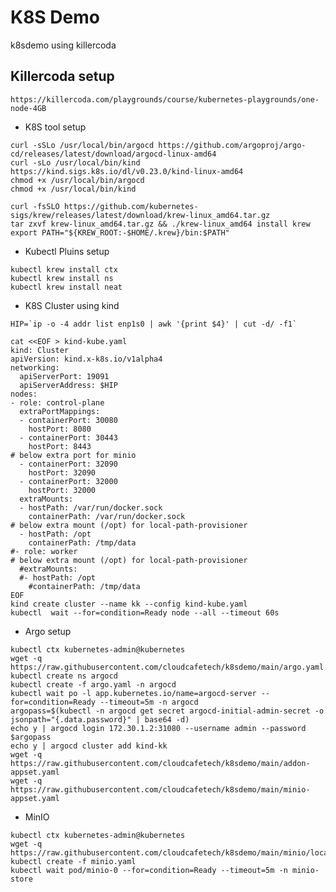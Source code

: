 # K8S Demo
k8sdemo using killercoda

## Killercoda setup

```https://killercoda.com/playgrounds/course/kubernetes-playgrounds/one-node-4GB```

- K8S tool setup

```
curl -sSLo /usr/local/bin/argocd https://github.com/argoproj/argo-cd/releases/latest/download/argocd-linux-amd64
curl -sLo /usr/local/bin/kind https://kind.sigs.k8s.io/dl/v0.23.0/kind-linux-amd64
chmod +x /usr/local/bin/argocd
chmod +x /usr/local/bin/kind

curl -fsSLO https://github.com/kubernetes-sigs/krew/releases/latest/download/krew-linux_amd64.tar.gz
tar zxvf krew-linux_amd64.tar.gz && ./krew-linux_amd64 install krew
export PATH="${KREW_ROOT:-$HOME/.krew}/bin:$PATH"
```

- Kubectl Pluins setup

```
kubectl krew install ctx
kubectl krew install ns
kubectl krew install neat
```

- K8S Cluster using kind

```
HIP=`ip -o -4 addr list enp1s0 | awk '{print $4}' | cut -d/ -f1`

cat <<EOF > kind-kube.yaml
kind: Cluster
apiVersion: kind.x-k8s.io/v1alpha4
networking:
  apiServerPort: 19091
  apiServerAddress: $HIP
nodes:
- role: control-plane
  extraPortMappings:
  - containerPort: 30080
    hostPort: 8080
  - containerPort: 30443
    hostPort: 8443
# below extra port for minio
  - containerPort: 32090
    hostPort: 32090
  - containerPort: 32000
    hostPort: 32000
  extraMounts:
  - hostPath: /var/run/docker.sock
    containerPath: /var/run/docker.sock
# below extra mount (/opt) for local-path-provisioner
  - hostPath: /opt
    containerPath: /tmp/data
#- role: worker
# below extra mount (/opt) for local-path-provisioner
  #extraMounts:
  #- hostPath: /opt
    #containerPath: /tmp/data
EOF
kind create cluster --name kk --config kind-kube.yaml
kubectl  wait --for=condition=Ready node --all --timeout 60s
```

- Argo setup

```
kubectl ctx kubernetes-admin@kubernetes
wget -q https://raw.githubusercontent.com/cloudcafetech/k8sdemo/main/argo.yaml
kubectl create ns argocd
kubectl create -f argo.yaml -n argocd
kubectl wait po -l app.kubernetes.io/name=argocd-server --for=condition=Ready --timeout=5m -n argocd
argopass=$(kubectl -n argocd get secret argocd-initial-admin-secret -o jsonpath="{.data.password}" | base64 -d)
echo y | argocd login 172.30.1.2:31080 --username admin --password $argopass
echo y | argocd cluster add kind-kk
wget -q https://raw.githubusercontent.com/cloudcafetech/k8sdemo/main/addon-appset.yaml
wget -q https://raw.githubusercontent.com/cloudcafetech/k8sdemo/main/minio-appset.yaml
```

- MinIO

```
kubectl ctx kubernetes-admin@kubernetes
wget -q https://raw.githubusercontent.com/cloudcafetech/k8sdemo/main/minio/local/minio.yaml
kubectl create -f minio.yaml
kubectl wait pod/minio-0 --for=condition=Ready --timeout=5m -n minio-store
```
